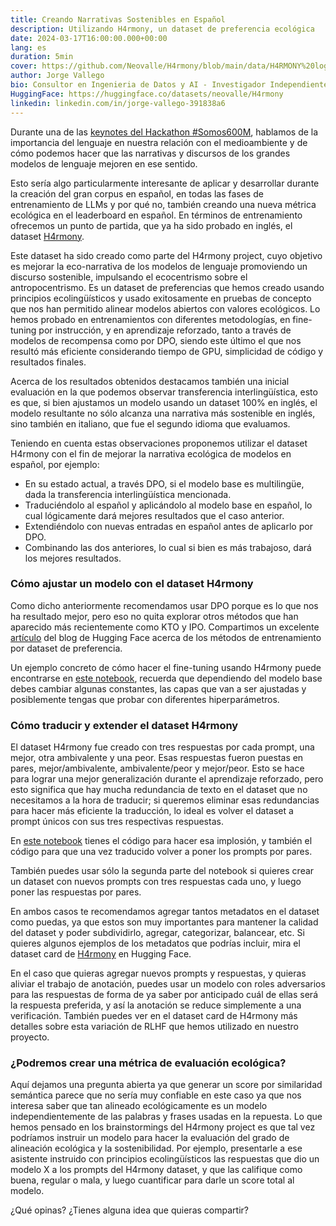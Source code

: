 ```yaml
---
title: Creando Narrativas Sostenibles en Español
description: Utilizando H4rmony, un dataset de preferencia ecológica 
date: 2024-03-17T16:00:00.000+00:00
lang: es
duration: 5min
cover: https://github.com/Neovalle/H4rmony/blob/main/data/H4RMONY%20logo.png
author: Jorge Vallego
bio: Consultor en Ingenieria de Datos y AI - Investigador Independiente
HuggingFace: https://huggingface.co/datasets/neovalle/H4rmony
linkedin: linkedin.com/in/jorge-vallego-391838a6
---
```


Durante una de las [keynotes del Hackathon #Somos600M](https://www.youtube.com/watch?v=MJLdrXz6bSE&list=PLTA-KAy8nxaASMwEUWkkTfMaDxWBxn-8J), hablamos de la importancia del lenguaje en nuestra relación con el medioambiente y de cómo podemos hacer que las narrativas y discursos de los grandes modelos de lenguaje mejoren en ese sentido.

Esto sería algo particularmente interesante de aplicar y desarrollar durante la creación del gran corpus en español, en todas las fases de entrenamiento de LLMs y por qué no, también creando una nueva métrica ecológica en el leaderboard en español. En términos de entrenamiento ofrecemos un punto de partida, que ya ha sido probado en inglés, el dataset [H4rmony](https://huggingface.co/datasets/neovalle/H4rmony).

Este dataset ha sido creado como parte del H4rmony project, cuyo objetivo es mejorar la eco-narrativa de los modelos de lenguaje promoviendo un discurso sostenible, impulsando el ecocentrismo sobre el antropocentrismo. Es un dataset de preferencias que hemos creado usando principios ecolingüísticos y usado exitosamente en pruebas de concepto que nos han permitido alinear modelos abiertos con valores ecológicos. Lo hemos probado en entrenamientos con diferentes metodologías, en fine-tuning por instrucción, y en aprendizaje reforzado, tanto a través de modelos de recompensa como por DPO, siendo este último el que nos resultó más eficiente considerando tiempo de GPU, simplicidad de código y resultados finales.

Acerca de los resultados obtenidos destacamos también una inicial evaluación en la que podemos observar transferencia interlingüística, esto es que, si bien ajustamos un modelo usando un dataset 100% en inglés, el modelo resultante no sólo alcanza una narrativa más sostenible en inglés, sino también en italiano, que fue el segundo idioma que evaluamos.

Teniendo en cuenta estas observaciones proponemos utilizar el dataset H4rmony con el fin de mejorar la narrativa ecológica de modelos en español, por ejemplo:

- En su estado actual, a través DPO, si el modelo base es multilingüe, dada la transferencia interlingüística mencionada.
- Traduciéndolo al español y aplicándolo al modelo base en español, lo cual lógicamente dará mejores resultados que el caso anterior.
- Extendiéndolo con nuevas entradas en español antes de aplicarlo por DPO.
- Combinando las dos anteriores, lo cual si bien es más trabajoso, dará los mejores resultados.
 
### Cómo ajustar un modelo con el dataset H4rmony

Como dicho anteriormente recomendamos usar DPO porque es lo que nos ha resultado mejor, pero eso no quita explorar otros métodos que han aparecido más recientemente como KTO y IPO. Compartimos un excelente [artículo](https://huggingface.co/blog/pref-tuning) del blog de Hugging Face acerca de los métodos de entrenamiento por dataset de preferencia.

Un ejemplo concreto de cómo hacer el fine-tuning usando H4rmony puede encontrarse en [este notebook](https://github.com/Neovalle/H4rmony/blob/main/Fine_tune_with_H4rmony_and_DPO.ipynb), recuerda que dependiendo del modelo base debes cambiar algunas constantes, las capas que van a ser ajustadas y posiblemente tengas que probar con diferentes hiperparámetros.

### Cómo traducir y extender el dataset H4rmony

El dataset H4rmony fue creado con tres respuestas por cada prompt, una mejor, otra ambivalente y una peor. Esas respuestas fueron puestas en pares, mejor/ambivalente, ambivalente/peor y mejor/peor. Esto se hace para lograr una mejor generalización durante el aprendizaje reforzado, pero esto significa que hay mucha redundancia de texto en el dataset que no necesitamos a la hora de traducir; si queremos eliminar esas redundancias para hacer más eficiente la traducción, lo ideal es volver el dataset a prompt únicos con sus tres respectivas respuestas.

En [este notebook](https://github.com/Neovalle/H4rmony/blob/main/Imploding_and_Exploding_H4rmony_dataset.ipynb) tienes el código para hacer esa implosión, y también el código para que una vez traducido volver a poner los prompts por pares.

También puedes usar sólo la segunda parte del notebook si quieres crear un dataset con nuevos prompts con tres respuestas cada uno, y luego poner las respuestas por pares.

En ambos casos te recomendamos agregar tantos metadatos en el dataset como puedas, ya que estos son muy importantes para mantener la calidad del dataset y poder subdividirlo, agregar, categorizar, balancear, etc. Si quieres algunos ejemplos de los metadatos que podrías incluir, mira el dataset card de [H4rmony](https://huggingface.co/datasets/neovalle/H4rmony) en Hugging Face.

En el caso que quieras agregar nuevos prompts y respuestas, y quieras aliviar el trabajo de anotación, puedes usar un modelo con roles adversarios para las respuestas de forma de ya saber por anticipado cuál de ellas será la respuesta preferida, y así la anotación se reduce simplemente a una verificación. También puedes ver en el dataset card de H4rmony más detalles sobre esta variación de RLHF que hemos utilizado en nuestro proyecto.

### ¿Podremos crear una métrica de evaluación ecológica?

Aquí dejamos una pregunta abierta ya que generar un score por similaridad semántica parece que no sería muy confiable en este caso ya que nos interesa saber que tan alineado ecológicamente es un modelo independientemente de las palabras y frases usadas en la repuesta. Lo que hemos pensado en los brainstormings del H4rmony project es que tal vez podríamos instruir un modelo para hacer la evaluación del grado de alineación ecológica y la sostenibilidad. Por ejemplo, presentarle a ese asistente instruido con principios ecolingüísticos las respuestas que dio un modelo X a los prompts del H4rmony dataset, y que las califique como buena, regular o mala, y luego cuantificar para darle un score total al modelo. 

¿Qué opinas? ¿Tienes alguna idea que quieras compartir? 
